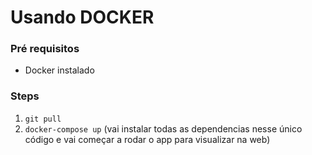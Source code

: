 # Usando DOCKER

### Pré requisitos
- Docker instalado

### Steps
1. `git pull` 
2. `docker-compose up` (vai instalar todas as dependencias nesse único código e vai começar a rodar o app para visualizar na web)